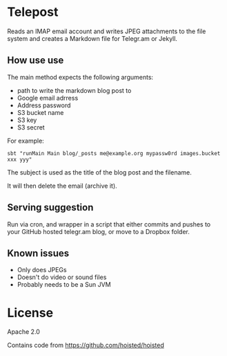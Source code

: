 Telepost
========

Reads an IMAP email account and writes JPEG attachments to the file system and creates a Markdown file for Telegr.am or Jekyll.

How use use
-----------

The main method expects the following arguments:

- path to write the markdown blog post to
- Google email adrress
- Address password
- S3 bucket name
- S3 key
- S3 secret

For example:

    sbt "runMain Main blog/_posts me@example.org mypassw0rd images.bucket xxx yyy"

The subject is used as the title of the blog post and the filename.

It will then delete the email (archive it).


Serving suggestion
------------------

Run via cron, and wrapper in a script that either commits and pushes to your GitHub hosted telegr.am blog, or move to a Dropbox folder.


Known issues
------------

* Only does JPEGs
* Doesn't do video or sound files
* Probably needs to be a Sun JVM

License
=======

Apache 2.0

Contains code from https://github.com/hoisted/hoisted
